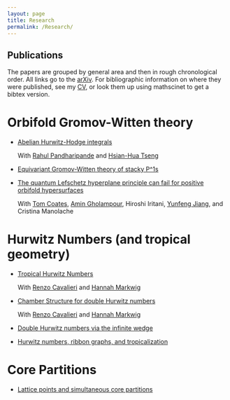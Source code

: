 ```yaml
---
layout: page
title: Research
permalink: /Research/
---
```


Publications
------------

The papers are grouped by general area and then in rough chronological order. All links go to the [arXiv](http://arxiv.org/). For bibliographic information on where they were published, see my [CV](../cv.pdf/), or look them up using mathscinet to get a bibtex version.

Orbifold Gromov-Witten theory
=============================


*   [Abelian Hurwitz-Hodge integrals](http://arxiv.org/abs/0803.0499)

    With [Rahul Pandharipande](http://www.math.princeton.edu/~rahulp/) and [Hsian-Hua Tseng](http://www.math.osu.edu/~hhtseng/)

*   [Equivariant Gromov-Witten theory of stacky P^1s](http://arxiv.org/abs/0903.1068)

*    [The quantum Lefschetz hyperplane principle can fail for positive orbifold hypersurfaces](http://arxiv.org/abs/1202.2754)

     With [Tom Coates](http://coates.ma.ic.ac.uk/), [Amin Gholampour](http://www2.math.umd.edu/~amingh/), Hiroshi Iritani, [Yunfeng Jiang](https://www.math.ku.edu/~yjiang/), and Cristina Manolache

Hurwitz Numbers (and tropical geometry)
=======================================


*    [Tropical Hurwitz Numbers](http://arxiv.org/abs/0804.0579)

     With [Renzo Cavalieri](http://www.math.colostate.edu/~renzo/) and [Hannah Markwig](http://www.math.uni-sb.de/ag/markwig/en/index.html)

*    [Chamber Structure for double Hurwitz numbers](http://arxiv.org/abs/1003.1805)

     With [Renzo Cavalieri](http://www.math.colostate.edu/~renzo/) and [Hannah Markwig](http://www.math.uni-sb.de/ag/markwig/en/index.html)   

*    [Double Hurwitz numbers via the infinite wedge](http://arxiv.org/abs/1008.3266)

*    [Hurwitz numbers, ribbon graphs, and tropicalization](http://arxiv.org/abs/1303.1543)


Core Partitions
================

*    [Lattice points and simultaneous core partitions](http://arxiv.org/abs/1502.07934)


